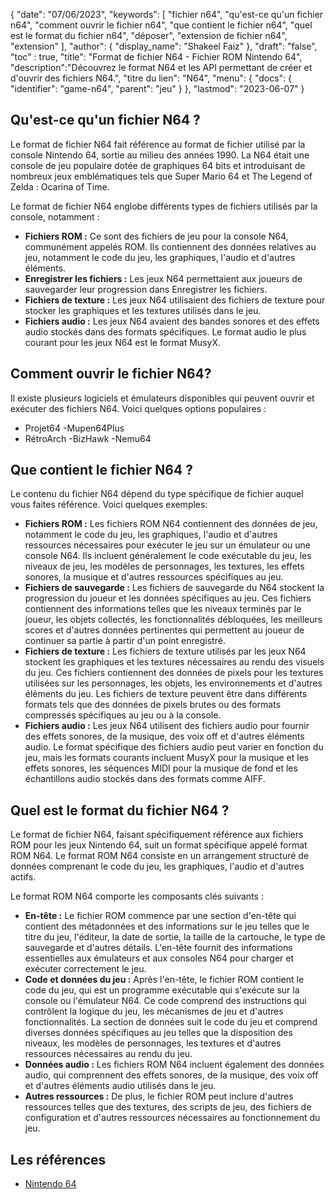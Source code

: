 {
"date": "07/06/2023",
  "keywords": [
"fichier n64",
"qu'est-ce qu'un fichier n64",
"comment ouvrir le fichier n64",
"que contient le fichier n64",
"quel est le format du fichier n64",
"déposer",
"extension de fichier n64",
"extension"
],
  "author": {
"display_name": "Shakeel Faiz"
},
"draft": "false",
"toc" : true,
"title": "Format de fichier N64 - Fichier ROM Nintendo 64",
  "description":"Découvrez le format N64 et les API permettant de créer et d'ouvrir des fichiers N64.",
"titre du lien": "N64",
  "menu": {
    "docs": {
      "identifier": "game-n64",
"parent": "jeu"
}
},
"lastmod": "2023-06-07"
}

## Qu'est-ce qu'un fichier N64 ?

Le format de fichier N64 fait référence au format de fichier utilisé par la console Nintendo 64, sortie au milieu des années 1990. La N64 était une console de jeu populaire dotée de graphiques 64 bits et introduisant de nombreux jeux emblématiques tels que Super Mario 64 et The Legend of Zelda : Ocarina of Time.

Le format de fichier N64 englobe différents types de fichiers utilisés par la console, notamment :

- **Fichiers ROM :** Ce sont des fichiers de jeu pour la console N64, communément appelés ROM. Ils contiennent des données relatives au jeu, notamment le code du jeu, les graphiques, l'audio et d'autres éléments.
- **Enregistrer les fichiers :** Les jeux N64 permettaient aux joueurs de sauvegarder leur progression dans Enregistrer les fichiers.
- **Fichiers de texture :** Les jeux N64 utilisaient des fichiers de texture pour stocker les graphiques et les textures utilisés dans le jeu.
- **Fichiers audio :** Les jeux N64 avaient des bandes sonores et des effets audio stockés dans des formats spécifiques. Le format audio le plus courant pour les jeux N64 est le format MusyX.

## Comment ouvrir le fichier N64?

Il existe plusieurs logiciels et émulateurs disponibles qui peuvent ouvrir et exécuter des fichiers N64. Voici quelques options populaires :

- Projet64
-Mupen64Plus
- RétroArch
-BizHawk
-Nemu64

## Que contient le fichier N64 ?

Le contenu du fichier N64 dépend du type spécifique de fichier auquel vous faites référence. Voici quelques exemples:

- **Fichiers ROM :** Les fichiers ROM N64 contiennent des données de jeu, notamment le code du jeu, les graphiques, l'audio et d'autres ressources nécessaires pour exécuter le jeu sur un émulateur ou une console N64. Ils incluent généralement le code exécutable du jeu, les niveaux de jeu, les modèles de personnages, les textures, les effets sonores, la musique et d'autres ressources spécifiques au jeu.
- **Fichiers de sauvegarde :** Les fichiers de sauvegarde du N64 stockent la progression du joueur et les données spécifiques au jeu. Ces fichiers contiennent des informations telles que les niveaux terminés par le joueur, les objets collectés, les fonctionnalités débloquées, les meilleurs scores et d'autres données pertinentes qui permettent au joueur de continuer sa partie à partir d'un point enregistré.
- **Fichiers de texture :** Les fichiers de texture utilisés par les jeux N64 stockent les graphiques et les textures nécessaires au rendu des visuels du jeu. Ces fichiers contiennent des données de pixels pour les textures utilisées sur les personnages, les objets, les environnements et d'autres éléments du jeu. Les fichiers de texture peuvent être dans différents formats tels que des données de pixels brutes ou des formats compressés spécifiques au jeu ou à la console.
- **Fichiers audio :** Les jeux N64 utilisent des fichiers audio pour fournir des effets sonores, de la musique, des voix off et d'autres éléments audio. Le format spécifique des fichiers audio peut varier en fonction du jeu, mais les formats courants incluent MusyX pour la musique et les effets sonores, les séquences MIDI pour la musique de fond et les échantillons audio stockés dans des formats comme AIFF.

## Quel est le format du fichier N64 ?

Le format de fichier N64, faisant spécifiquement référence aux fichiers ROM pour les jeux Nintendo 64, suit un format spécifique appelé format ROM N64. Le format ROM N64 consiste en un arrangement structuré de données comprenant le code du jeu, les graphiques, l'audio et d'autres actifs.

Le format ROM N64 comporte les composants clés suivants :

- **En-tête :** Le fichier ROM commence par une section d'en-tête qui contient des métadonnées et des informations sur le jeu telles que le titre du jeu, l'éditeur, la date de sortie, la taille de la cartouche, le type de sauvegarde et d'autres détails. L'en-tête fournit des informations essentielles aux émulateurs et aux consoles N64 pour charger et exécuter correctement le jeu.
- **Code et données du jeu :** Après l'en-tête, le fichier ROM contient le code du jeu, qui est un programme exécutable qui s'exécute sur la console ou l'émulateur N64. Ce code comprend des instructions qui contrôlent la logique du jeu, les mécanismes de jeu et d'autres fonctionnalités. La section de données suit le code du jeu et comprend diverses données spécifiques au jeu telles que la disposition des niveaux, les modèles de personnages, les textures et d'autres ressources nécessaires au rendu du jeu.
- **Données audio :** Les fichiers ROM N64 incluent également des données audio, qui comprennent des effets sonores, de la musique, des voix off et d'autres éléments audio utilisés dans le jeu.
- **Autres ressources :** De plus, le fichier ROM peut inclure d'autres ressources telles que des textures, des scripts de jeu, des fichiers de configuration et d'autres ressources nécessaires au fonctionnement du jeu.

## Les références
* [Nintendo 64](https://en.wikipedia.org/wiki/Nintendo_64)

